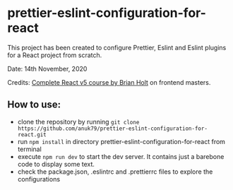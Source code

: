 # prettier-eslint-configuration-for-react

This project has been created to configure Prettier, Eslint and Eslint plugins for a React project from scratch.

Date: 14th November, 2020

Credits: [Complete React v5 course by Brian Holt](https://frontendmasters.com/courses/complete-react-v5/) on frontend masters.

## How to use:
- clone the repository by running `git clone https://github.com/anuk79/prettier-eslint-configuration-for-react.git`
- run `npm install` in directory prettier-eslint-configuration-for-react from terminal
- execute `npm run dev` to start the dev server. It contains just a barebone code to display some text.
- check the package.json, .eslintrc and .prettierrc files to explore the configurations
